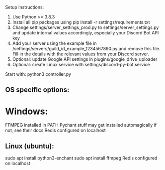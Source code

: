 Setup Instructions:
1. Use Python >= 3.8.3
2. Install all pip packages using pip install -r settings/requirements.txt
3. Change settings/server_settings_prod.py to settings/server_settings.py and update internal values accordingly, especially your Discord Bot API key
4. Add your server using the example file in /settings/servers/guild_id_example_1234567890.py and remove this file. Fill in the details with the relevant values from your Discord server.
5. Optional: update Google API settings in plugins/google_drive_uploader
6. Optional: create Linux service with settings/discord-py-bot.service

Start with: python3 controller.py

## OS specific options:
# Windows:
FFMPEG installed in PATH
Pychant stuff may get installed automagically if not, see their docs
Redis configured on localhost

## Linux (ubuntu):
sudo apt install python3-enchant
sudo apt install ffmpeg
Redis configured on localhost
